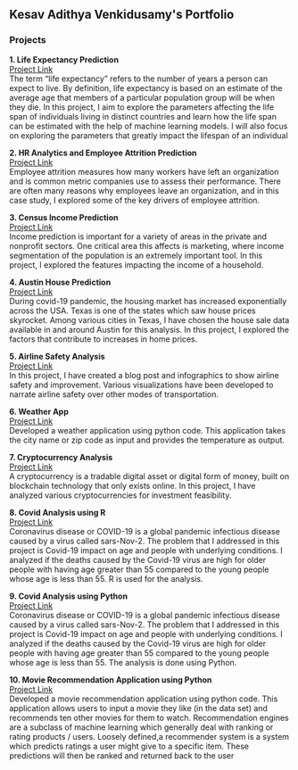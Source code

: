 ## Kesav Adithya Venkidusamy's Portfolio

### Projects

<b>1.	Life Expectancy Prediction</b><br>
[Project Link](https://github.com/adisivam/Portfolio/blob/main/Project_01/Life_Expectancy_Final_White_Paper_KesavAdithya_Venkidusamy.pdf)<br>
The term “life expectancy” refers to the number of years a person can expect to live. By definition, life expectancy is based on an estimate of the average age that members of a particular population group will be when they die. In this project, I aim to explore the parameters affecting the life span of individuals living in distinct countries and learn how the life span can be estimated with the help of machine learning models. I will also focus on exploring the parameters that greatly impact the lifespan of an individual

<b>2.	HR Analytics and Employee Attrition Prediction</b><br>
[Project Link](https://github.com/adisivam/Portfolio/blob/main/Project_03/Employee_Attrition_Prediction_Project_White_Paper_KesavAdithya_Venkidusamy.pdf)<br>
Employee attrition measures how many workers have left an organization and is common metric companies use to assess their performance. There are often many reasons why employees leave an organization, and in this case study, I explored some of the key drivers of employee attrition.
  
<b>3.	Census Income Prediction</b><br>
[Project Link](https://github.com/adisivam/Portfolio/blob/main/Project_04/Census_Income_Prediction_KesavAdithya_Venkidusamy.pdf)<br>
Income prediction is important for a variety of areas in the private and nonprofit sectors. One critical area this affects is marketing, where income segmentation of the population is an extremely important tool. In this project, I explored the features impacting the income of a household.

<b>4.	Austin House Prediction</b><br>
[Project Link](https://github.com/adisivam/Portfolio/blob/main/Project_05/KesavAdithya_Venkidusamy_Austin_House_Price_Prediction_Project.pdf)<br>
During covid-19 pandemic, the housing market has increased exponentially across the USA. Texas is one of the states which saw house prices skyrocket. Among various cities in Texas, I have chosen the house sale data available in and around Austin for this analysis. In this project, I explored the factors that contribute to increases in home prices. 

<b>5.	Airline Safety Analysis</b><br>
[Project Link](https://github.com/adisivam/Portfolio/blob/main/Project_06/Airline_Safety_Blog_Post_Kesav%20Adithya_Venkidusamy.pdf)<br>
In this project, I have created a blog post and infographics to show airline safety and improvement. Various visualizations have been developed to narrate airline safety over other modes of transportation.

<b>6.	Weather App</b><br>
[Project Link](https://github.com/adisivam/Portfolio/tree/main/Project_07)<br>
Developed a weather application using python code. This application takes the city name or zip code as input and provides the temperature as output.

<b>7.	Cryptocurrency Analysis</b><br>
[Project Link](https://github.com/adisivam/Portfolio/blob/main/Project_08/Cryptocurrency_Analysis_Project_Various_source_KesavAdithya_Venkidusamy.pdf)<br>
A cryptocurrency is a tradable digital asset or digital form of money, built on blockchain technology that only exists online. In this project, I have analyzed various cryptocurrencies for investment feasibility.

<b>8.	Covid Analysis using R</b><br>
[Project Link](https://github.com/adisivam/Portfolio/blob/main/Project_09/Covid_Anaysis_using_R_KesavAdithya_Venkidusamy.pdf)<br>
Coronavirus disease or COVID-19 is a global pandemic infectious disease caused by a virus called sars-Nov-2. The problem that I addressed in this project is Covid-19 impact on age and people with underlying conditions. I analyzed if the deaths caused by the Covid-19 virus are high for older people with having age greater than 55 compared to the young people whose age is less than 55. R is used for the analysis.

<b>9. Covid Analysis using Python</b><br>
[Project Link](https://github.com/adisivam/Portfolio/blob/main/Project_10/Covid_19_Impact_Analysis_Project_KesavAdithya_Venkidusamy.pdf)<br>
Coronavirus disease or COVID-19 is a global pandemic infectious disease caused by a virus called sars-Nov-2. The problem that I addressed in this project is Covid-19 impact on age and people with underlying conditions. I analyzed if the deaths caused by the Covid-19 virus are high for older people with having age greater than 55 compared to the young people whose age is less than 55. The analysis is done using Python.

<b>10. Movie Recommendation Application using Python</b><br>
[Project Link](https://github.com/adisivam/Portfolio/blob/main/Project_2/Movie_Recommender_Project_KesavAdithya_Venkidusamy.pdf)<br>
Developed a movie recommendation application using python code. This application allows users to input a movie they like (in the data set) and recommends ten other movies for them to watch. Recommendation engines are a subclass of machine learning which generally deal with ranking or rating products / users. Loosely defined,a recommender system is a system which predicts ratings a user might give to a specific item. These predictions will then be ranked and returned back to the user